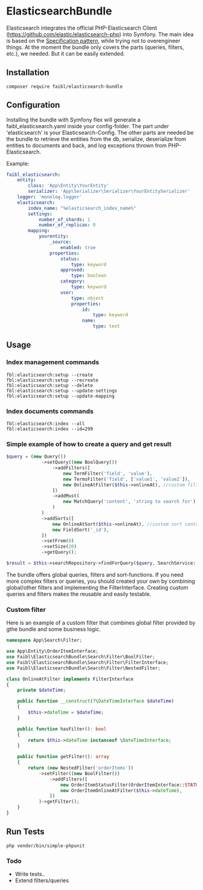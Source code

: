 # ElasticsearchBundle

Elasticsearch integrates the official PHP-Elasticsearch Client (https://github.com/elastic/elasticsearch-php) into Symfony.
The main idea is based on the [Specification pattern](https://en.wikipedia.org/wiki/Specification_pattern), while trying not to overengineer things.
At the moment the bundle only covers the parts (queries, filters, etc.), we needed. But it can be easily extended.

## Installation

```console
composer require faibl/elasticsearch-bundle
```

## Configuration

Installing the bundle with Symfony flex will generate a faibl_elasticsearch.yaml inside your config-folder.
The part under 'elasticsearch' is your Elasticsearch-Config. The other parts are needed be the bundle to retrieve the entities from the db, serialize, deserialize from entities to documents and back, and log exceptions thrown from PHP-Elasticsearch.

Example:
```yaml
faibl_elasticsearch:
    entity:
        class: 'App\Entity\YourEntity'
        serializer: 'App\Serializer\Serializer\YourEntitySerializer'
    logger: 'monolog.logger'
    elasticsearch:
        index_name: "%elasticsearch_index_name%"
        settings:
            number_of_shards: 1
            number_of_replicas: 0
        mapping:
            yourentity:
                _source:
                    enabled: true
                properties:
                    status:
                        type: keyword
                    approved:
                        type: boolean
                    category:
                        type: keyword
                    user:
                        type: object
                        properties:
                            id:
                                type: keyword
                            name:
                                type: text

```

## Usage

### Index management commands
```console
fbl:elasticsearch:setup --create
fbl:elasticsearch:setup --recreate
fbl:elasticsearch:setup --delete
fbl:elasticsearch:setup --update-settings
fbl:elasticsearch:setup --update-mapping
```

### Index documents commands
```console
fbl:elasticsearch:index --all
fbl:elasticsearch:index --id=299
```

### Simple example of how to create a query and get result
```php
$query = (new Query())
             ->setQuery((new BoolQuery())
                 ->addFilters([
                     new TermFilter('field', 'value'),
                     new TermsFilter('field', ['value1', 'value2']),
                     new OnlineAtFilter($this->onlineAt), //custom filter containing domain logic
                 ])
                 ->addMust(
                     new MatchQuery('content', 'string to search for')
                 )
             )
             ->addSorts([
                 new OnlineAtSort($this->onlineAt), //custom sort containing domain logic
                 new FieldSort('_id'),
             ])
             ->setFrom(0)
             ->setSize(20)
             ->getQuery();

$result = $this->searchRepository->findForQuery($query, SearchService::HYDRATE_RESULT);
```

The bundle offers global queries, filters and sort-functions.
If you need more complex filters or queries, you should created your own by combining global/other filters and implementing the FilterInterface.
Creating custom queries and filters makes the reusable and easily testable.

### Custom filter

Here is an example of a custom filter that combines global filter provided by gthe bundle and some business logic.

```php
namespace App\Search\Filter;

use App\Entity\OrderItemInterface;
use Faibl\ElasticsearchBundle\Search\Filter\BoolFilter;
use Faibl\ElasticsearchBundle\Search\Filter\FilterInterface;
use Faibl\ElasticsearchBundle\Search\Filter\NestedFilter;

class OnlineAtFilter implements FilterInterface
{
    private $dateTime;

    public function __construct(?\DateTimeInterface $dateTime)
    {
        $this->dateTime = $dateTime;
    }

    public function hasFilter(): bool
    {
        return $this->dateTime instanceof \DateTimeInterface;
    }

    public function getFilter(): array
    {
        return (new NestedFilter('orderItems'))
            ->setFilter((new BoolFilter())
                ->addFilters([
                    new OrderItemStatusFilter(OrderItemInterface::STATUS_ORDERED),
                    new OrderItemOnlineAtFilter($this->dateTime),
                ])
            )->getFilter();
    }
}
```

## Run Tests
```
php vendor/bin/simple-phpunit
```

### Todo
* Write tests..
* Extend filters/queries
